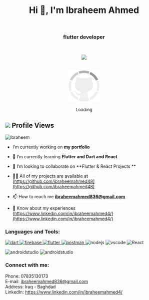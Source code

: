 <h1 align="center">Hi 👋, I'm Ibraheem Ahmed</h1>
<br>
<h3 align="center">flutter developer</h3>
<br>

<p align="center"> <img src="https://readme-typing-svg.herokuapp.com?lines=Welcome+to+my+GitHub+Profile" /> </p>
<br>
<div align=center>
        <img src="https://raw.githubusercontent.com/AhmedFathyDev/AhmedFathyDev/main/GitHub.gif" alt="GitHub Octocat Logo" height="100">
        <p>Loading</p>
    </div>
    
## <img src="https://media.giphy.com/media/ObNTw8Uzwy6KQ/giphy.gif" width="60px"> Profile Views  



<p align="left"> <img src="https://komarev.com/ghpvc/?username=abdelrahmanyoussry&label=Profile%20views&color=0e75b6&style=flat" alt="ibraheem" /> </p>


- I’m currently working on **my portfolio**

- 🌱 I’m currently learning **Flutter and Dart and React**

- 👯 I’m looking to collaborate on **Flutter & React Projects **

- 👨‍💻 All of my projects are available at [https://github.com/ibraheemahmed48](https://github.com/ibraheemahmed48)

- 📫 How to reach me **ibraheemahmed836@gmail.com**

- 📄 Know about my experiences [https://www.linkedin.com/in/ibraheemahmed4/](https://www.linkedin.com/in/ibraheemahmed4/)


<h3 align="left">Languages and Tools:</h3>
<p align="left"> <a href="https://developer.android.com" target="_blank" rel="noreferrer"> 

<img src="https://www.vectorlogo.zone/logos/dartlang/dartlang-icon.svg" alt="dart" width="40" height="40"/> </a> <a href="https://firebase.google.com/" target="_blank" rel="noreferrer"> 
<img src="https://www.vectorlogo.zone/logos/firebase/firebase-icon.svg" alt="firebase" width="40" height="40"/> </a> <a href="https://flutter.dev" target="_blank" rel="noreferrer"> 
<img src="https://www.vectorlogo.zone/logos/flutterio/flutterio-icon.svg" alt="flutter" width="40" height="40"/> </a> <a href="https://www.java.com" target="_blank" rel="noreferrer"> 
<img src="https://www.vectorlogo.zone/logos/getpostman/getpostman-icon.svg" alt="postman" width="40" height="40"/> </a> 
<img src="https://www.svgrepo.com/show/354119/nodejs-icon.svg" alt="nodejs" width="40" height="40"/> </a> 
<img src="https://upload.wikimedia.org/wikipedia/commons/thumb/9/9a/Visual_Studio_Code_1.35_icon.svg/2048px-Visual_Studio_Code_1.35_icon.svg.png" alt="vscode" width="40" height="40"/> </a> 
<img src="https://cdn.freebiesupply.com/logos/large/2x/react-1-logo-png-transparent.png" alt="React" width="40" height="40"/> </a> 

<img src="https://icons.veryicon.com/png/o/file-type/exquisite-multicolor-icon/androidstudio.png" alt="androidstudio" width="40" height="40"/> </a> 
<img src="https://www.svgviewer.dev/static-svgs/34566/mongodb.svg" alt="androidstudio" width="40" height="40"/> </a> 
</p>


<h3 align="left">Connect with me:</h3>
<p align="left">
  Phone: 07835130173<br/>
  E-mail: <a href="mailto:ibraheemahmed836@gmail.com">ibraheemahmed836@gmail.com</a><br/>
  Address: Iraq - Baghdad<br />
  LinkedIn: <a href="https://www.linkedin.com/in/ibraheemahmed4/" target="blank">https://www.linkedin.com/in/ibraheemahmed4/</a>
</p>



